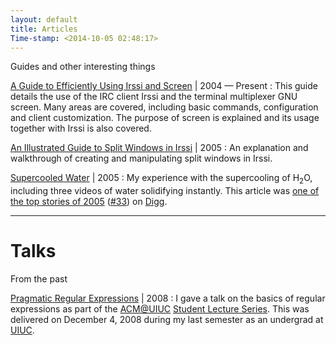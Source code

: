 ```yaml
---
layout: default
title: Articles
Time-stamp: <2014-10-05 02:48:17>
---
```


<div class="subtitle meta">Guides and other interesting things</div>

[A Guide to Efficiently Using Irssi and Screen](/articles/irssi/) <span class="meta">| 2004 &mdash; Present</span>
: This guide details the use of the IRC client Irssi and the terminal
  multiplexer GNU screen. Many areas are covered, including basic commands,
  configuration and client customization. The purpose of screen is explained
  and its usage together with Irssi is also covered.

[An Illustrated Guide to Split Windows in Irssi](/articles/irssisplit/) <span class="meta">| 2005</span>
: An explanation and walkthrough of creating and manipulating split windows in
  Irssi.

[Supercooled Water](/articles/supercooling/) <span class="meta">| 2005</span>
: My experience with the supercooling of H<sub>2</sub>O, including three videos
  of water solidifying instantly. This article was
  [one of the top stories of 2005](http://digg.com/general_sciences/Supercooled_Water:_watch_as_bottled_water_turns_into_ice_in_seconds)
  ([#33](http://diggtop100.blogspot.com)) on [Digg](http://digg.com).

---

# Talks

<div class="subtitle meta">From the past</div>

[Pragmatic Regular Expressions](http://www.acm.uiuc.edu/sls/fa2008.shtml) <span class="meta">| 2008</span>
: I gave a talk on the basics of regular expressions as part of the
  [ACM@UIUC](http://www.acm.uiuc.edu)
  [Student Lecture Series](http://www.acm.uiuc.edu/sls/).  This was delivered on
  December 4, 2008 during my last semester as an undergrad at
  [UIUC](http://www.uiuc.edu).

